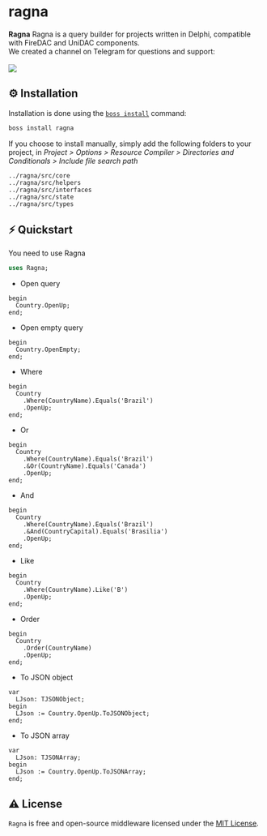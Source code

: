 # ragna
<b>Ragna</b> Ragna is a query builder for projects written in Delphi, compatible with FireDAC and UniDAC components.
<br>We created a channel on Telegram for questions and support:<br><br>
<a href="https://t.me/hashload">
  <img src="https://img.shields.io/badge/telegram-join%20channel-7289DA?style=flat-square">
</a>

## ⚙️ Installation
Installation is done using the [`boss install`](https://github.com/HashLoad/boss) command:
``` sh
boss install ragna
```
If you choose to install manually, simply add the following folders to your project, in *Project > Options > Resource Compiler > Directories and Conditionals > Include file search path*
```
../ragna/src/core
../ragna/src/helpers
../ragna/src/interfaces
../ragna/src/state
../ragna/src/types
```

## ⚡️ Quickstart
You need to use Ragna
```pascal
uses Ragna;
```

* Open query
```delphi
begin
  Country.OpenUp;
end;
```

* Open empty query
```delphi
begin
  Country.OpenEmpty;
end;
```

* Where
```delphi
begin
  Country
    .Where(CountryName).Equals('Brazil')
    .OpenUp;
end;
```

* Or
```delphi
begin
  Country
    .Where(CountryName).Equals('Brazil')
    .&Or(CountryName).Equals('Canada')
    .OpenUp;
end;
```

* And
```delphi
begin
  Country
    .Where(CountryName).Equals('Brazil')
    .&And(CountryCapital).Equals('Brasilia')
    .OpenUp;
end;
```

* Like
```delphi
begin
  Country
    .Where(CountryName).Like('B')
    .OpenUp;
end;
```

* Order
```delphi
begin
  Country
    .Order(CountryName)
    .OpenUp;
end;
```

* To JSON object
```delphi
var
  LJson: TJSONObject;
begin
  LJson := Country.OpenUp.ToJSONObject;
end;
```

* To JSON array
```delphi
var
  LJson: TJSONArray;
begin
  LJson := Country.OpenUp.ToJSONArray;
end;
```

## ⚠️ License
`Ragna` is free and open-source middleware licensed under the [MIT License](https://github.com/HashLoad/ragna/blob/master/LICENSE). 
